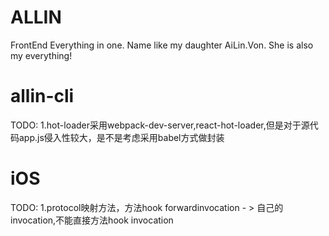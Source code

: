 # ALLIN
FrontEnd Everything in one.  Name like my daughter AiLin.Von. She is also my everything!


# allin-cli
TODO:
1.hot-loader采用webpack-dev-server,react-hot-loader,但是对于源代码app.js侵入性较大，是不是考虑采用babel方式做封装


# iOS
TODO:
1.protocol映射方法，方法hook forwardinvocation - > 自己的invocation,不能直接方法hook invocation






